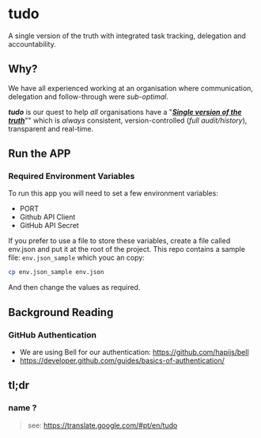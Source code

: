 # tudo

A single version of the truth with integrated task tracking, delegation and accountability.

## Why?

We have all experienced working at an organisation where communication,
delegation and follow-through were *sub-optimal*.

***tudo*** is our quest to help *all* organisations have a
"[***Single version of the truth***](https://en.wikipedia.org/wiki/Single_version_of_the_truth)""
which is *always* consistent, version-controlled (*full audit/history*),
transparent and real-time.

## Run the APP

### Required Environment Variables

To run this app you will need to set a few environment variables:
+ PORT
+ Github API Client
+ GitHub API Secret

If you prefer to use a file to store these variables,
create a file called env.json and put it at the root of the project.
This repo contains a sample file: `env.json_sample` which youc an copy:
```sh
cp env.json_sample env.json
```
And then change the values as required.

## Background Reading

### GitHub Authentication

+ We are using Bell for our authentication: https://github.com/hapijs/bell
+ https://developer.github.com/guides/basics-of-authentication/


## tl;dr

### name ?

> see: https://translate.google.com/#pt/en/tudo
